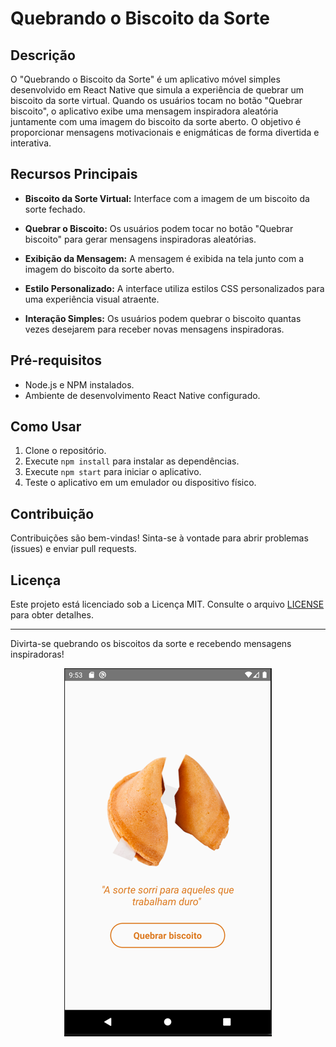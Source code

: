 # Quebrando o Biscoito da Sorte

## Descrição
O "Quebrando o Biscoito da Sorte" é um aplicativo móvel simples desenvolvido em React Native que simula a experiência de quebrar um biscoito da sorte virtual. Quando os usuários tocam no botão "Quebrar biscoito", o aplicativo exibe uma mensagem inspiradora aleatória juntamente com uma imagem do biscoito da sorte aberto. O objetivo é proporcionar mensagens motivacionais e enigmáticas de forma divertida e interativa.

## Recursos Principais
- **Biscoito da Sorte Virtual:** Interface com a imagem de um biscoito da sorte fechado.

- **Quebrar o Biscoito:** Os usuários podem tocar no botão "Quebrar biscoito" para gerar mensagens inspiradoras aleatórias.

- **Exibição da Mensagem:** A mensagem é exibida na tela junto com a imagem do biscoito da sorte aberto.

- **Estilo Personalizado:** A interface utiliza estilos CSS personalizados para uma experiência visual atraente.

- **Interação Simples:** Os usuários podem quebrar o biscoito quantas vezes desejarem para receber novas mensagens inspiradoras.

## Pré-requisitos
- Node.js e NPM instalados.
- Ambiente de desenvolvimento React Native configurado.

## Como Usar
1. Clone o repositório.
2. Execute `npm install` para instalar as dependências.
3. Execute `npm start` para iniciar o aplicativo.
4. Teste o aplicativo em um emulador ou dispositivo físico.

## Contribuição
Contribuições são bem-vindas! Sinta-se à vontade para abrir problemas (issues) e enviar pull requests.

## Licença
Este projeto está licenciado sob a Licença MIT. Consulte o arquivo [LICENSE](LICENSE) para obter detalhes.

---

Divirta-se quebrando os biscoitos da sorte e recebendo mensagens inspiradoras!




<p align="center">
  <img src="image.png" alt="Biscoito da Sorte" />
</p>